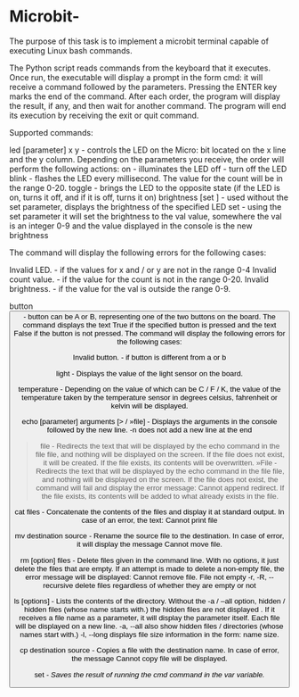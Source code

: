 # Microbit-
The purpose of this task is to implement a microbit terminal capable of executing Linux bash commands.

The Python script  reads commands from the keyboard that it executes. Once run, the executable will display a prompt in the form cmd: it will receive a command followed by the parameters. Pressing the ENTER key marks the end of the command. After each order, the program will display the result, if any, and then wait for another command. The program will end its execution by receiving the exit or quit command.

Supported commands:

led [parameter] x y - controls the LED on the Micro: bit located on the x line and the y column. Depending on the parameters you receive, the order will perform the following actions:
on - illuminates the LED
off - turn off the LED
blink <interval> <count> - flashes the LED every millisecond. The value for the count will be in the range 0-20.
toggle - brings the LED to the opposite state (if the LED is on, turns it off, and if it is off, turns it on)
brightness [set <val>] - used without the set parameter, displays the brightness of the specified LED
set <val> - using the set parameter it will set the brightness to the val value, somewhere the val is an integer 0-9 and the value displayed in the console is the new brightness

The command will display the following errors for the following cases:

Invalid LED. - if the values for x and / or y are not in the range 0-4
Invalid count value. - if the value for the count is not in the range 0-20.
Invalid brightness. - if the value for the val is outside the range 0-9.  
   

button <button> - button can be A or B, representing one of the two buttons on the board. The command displays the text True if the specified button is pressed and the text False if the button is not pressed.
The command will display the following errors for the following cases:

Invalid button. - if button is different from a or b  
  
  
light - Displays the value of the light sensor on the board.
  
  
temperature <deg> - Depending on the value of <deg> which can be C / F / K, the value of the temperature taken by the temperature sensor in degrees celsius, fahrenheit or kelvin will be displayed.
  
  
echo [parameter] arguments [> / »file] - Displays the arguments in the console followed by the new line.
-n does not add a new line at the end
> file - Redirects the text that will be displayed by the echo command in the file file, and nothing will be displayed on the screen. If the file does not exist, it will be created. If the file exists, its contents will be overwritten.
»File - Redirects the text that will be displayed by the echo command in the file file, and nothing will be displayed on the screen. If the file does not exist, the command will fail and display the error message: Cannot append redirect. If the file exists, its contents will be added to what already exists in the file.  
  
cat files - Concatenate the contents of the files and display it at standard output. In case of an error, the text: Cannot print file 
  
  
mv destination source - Rename the source file to the destination. In case of error, it will display the message Cannot move file.
  
  
rm [option] files - Delete files given in the command line. With no options, it just delete the files that are empty. If an attempt is made to delete a non-empty file, the error message will be displayed: Cannot remove file. File not empty 
-r, -R, --recursive delete files regardless of whether they are empty or not  
  
ls [options] - Lists the contents of the directory. Without the -a / –all option, hidden / hidden files (whose name starts with.) the hidden files are not displayed . If it receives a file name as a parameter, it will display the parameter itself. Each file will be displayed on a new line.
-a, --all also show hidden files / directories (whose names start with.)
-l, --long displays file size information in the form: name size.  
  
cp destination source - Copies a file with the destination name. In case of error, the message Cannot copy file will be displayed.
  
set <var> <cmd> - Saves the result of running the cmd command in the var variable.  
  
  
  
  
  

